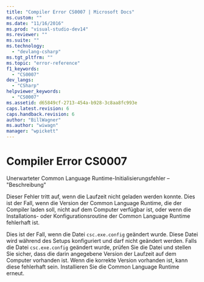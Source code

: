 ```yaml
---
title: "Compiler Error CS0007 | Microsoft Docs"
ms.custom: ""
ms.date: "11/16/2016"
ms.prod: "visual-studio-dev14"
ms.reviewer: ""
ms.suite: ""
ms.technology: 
  - "devlang-csharp"
ms.tgt_pltfrm: ""
ms.topic: "error-reference"
f1_keywords: 
  - "CS0007"
dev_langs: 
  - "CSharp"
helpviewer_keywords: 
  - "CS0007"
ms.assetid: d65849cf-2713-454a-b928-3c8aa8fc993e
caps.latest.revision: 6
caps.handback.revision: 6
author: "BillWagner"
ms.author: "wiwagn"
manager: "wpickett"
---
```

# Compiler Error CS0007
Unerwarteter Common Language Runtime\-Initialisierungsfehler – "Beschreibung"  
  
 Dieser Fehler tritt auf, wenn die Laufzeit nicht geladen werden konnte.  Dies ist der Fall, wenn die Version der Common Language Runtime, die der Compiler laden soll, nicht auf dem Computer verfügbar ist, oder wenn die Installations\- oder Konfigurationsroutine der Common Language Runtime fehlerhaft ist.  
  
 Dies ist der Fall, wenn die Datei `csc.exe.config` geändert wurde.  Diese Datei wird während des Setups konfiguriert und darf nicht geändert werden.  Falls die Datei `csc.exe.config` geändert wurde, prüfen Sie die Datei und stellen Sie sicher, dass die darin angegebene Version der Laufzeit auf dem Computer vorhanden ist.  Wenn die korrekte Version vorhanden ist, kann diese fehlerhaft sein.  Installieren Sie die Common Language Runtime erneut.